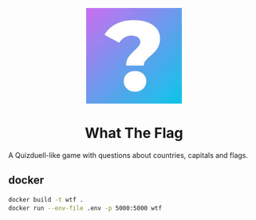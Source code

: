 <div align="center">

![Logo](client/public/logo192.png)

  <h1>What The Flag</h1>

</div>

A Quizduell-like game with questions about countries, capitals and flags.


## docker

```bash
docker build -t wtf .
docker run --env-file .env -p 5000:5000 wtf
```